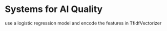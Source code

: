 # Systems for AI Quality
 use a logistic regression model and encode the features in TfidfVectorizer
